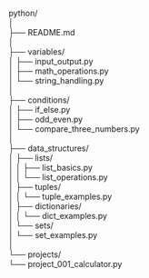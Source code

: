 python/  
│  
├── README.md  
│  
├── variables/  
│   ├── input_output.py  
│   ├── math_operations.py  
│   └── string_handling.py  
│  
├── conditions/  
│   ├── if_else.py  
│   ├── odd_even.py  
│   └── compare_three_numbers.py  
│  
├── data_structures/  
│   ├── lists/  
│   │   ├── list_basics.py  
│   │   └── list_operations.py  
│   ├── tuples/  
│   │   └── tuple_examples.py  
│   ├── dictionaries/  
│   │   └── dict_examples.py  
│   └── sets/  
│       └── set_examples.py  
│  
└── projects/  
    └── project_001_calculator.py
